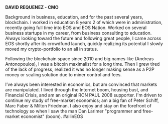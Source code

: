 **DAVID REQUENEZ - CMO**

Background in business, education, and for the past several years, blockchain. I worked in education 8 years 2 of which were in administration, recently going full time into EOS and EOS Nation. Worked on several business startups in my career, from business consulting to education. Always looking toward the future and following great people, I came across EOS shortly after its crowdfund launch, quickly realizing its potential I slowly moved my crypto-portfolio to an all in status.

Following the blockchain space since 2010 and big names like (Andreas Antonopoulos), I was a bitcoin maximalist for a long time. Then I grew tired of the lack of progress, realized it was no longer making sense as a P2P money or scaling solution due to miner control and fees.

I’ve always been interested in economics, but am convinced that markets are manipulated. I Iived through the Internet boom, housing bust, and Financial Crisis, and am an original RON PAUL 2008 supporter. I'm driven to continue my study of free-market economics; am a big fan of Peter Schiff, Marc Faber & Milton Friedman. I also enjoy and stay on the forefront of technology so when I saw the man Dan Larimer "programmer and free-market economist" (boom). #allinEOS
